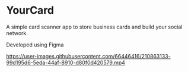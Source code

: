 # YourCard
A simple card scanner app to store business cards and build your social network.

Developed using Figma


https://user-images.githubusercontent.com/66446416/210863133-99d195d6-5eda-44af-8910-d80f0d420579.mp4

